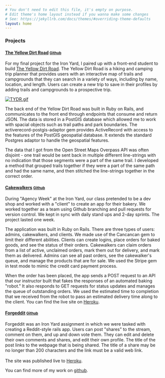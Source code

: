 ```yaml
---
# You don't need to edit this file, it's empty on purpose.
# Edit theme's home layout instead if you wanna make some changes
# See: https://jekyllrb.com/docs/themes/#overriding-theme-defaults
layout: home
---
```

<h3 class="projects"> Projects </h3>
<h4 class="project-header">
  <a href="#" onclick="toggle_visibility('ydr-descr');">The Yellow Dirt Road</a>
  <small><a href="https://github.com/tiy-trailblazers/trailblazers">Github</a></small>
</h4>

<div id="ydr-descr">
  <p>
    For my final project for the Iron Yard, I paired up with a front-end student to build <a href="https://yellow-dirt-road.herokuapp.com/#/">The Yellow Dirt Road</a>. The Yellow Dirt Road is a hiking and camping trip planner that provides users with an interactive map of trails and campgrounds that they can search in a variety of ways, including by name, location, and length. Users can create a new trip to save in their profiles by adding trails and campgrounds to a prospective trip.
  </p>

  <a href="https://postimg.org/image/tccbrv293/">
    <img src="https://s23.postimg.org/tp3py1kiz/TYDR.gif" alt="TYDR.gif">
  </a>

  <p>
    The back end of the Yellow Dirt Road was built in Ruby on Rails, and communicates to the front end through endpoints that consume and return JSON. The data is stored in a PostGIS database which allowed me to work with spacial objects such as trail paths and park boundaries. The activerecord-postgis-adaptor gem provides ActiveRecord with access to the features of the PostGIS geospatial database. It extends the standard Postgres adaptor to handle the geospatial features.
  </p>
  <p>
    The data that I got from the Open Street Maps Overpass API was often disjoint - one trail would be sent back in multiple different line-strings with no indication that those segments were a part of the same trail. I developed a method that grouped trails together if they were a part of the same path and had the same name, and then stitched the line-strings together in the correct order.
  </p>
</div>

<h4 class="project-header">
  <a href="#" onclick="toggle_visibility('cake-descr');">Cakewalkers</a>
  <small><a href="https://github.com/tiy-dc-ror-2016-oct/cakewalkers">Github</a></small>
</h4>

<div id="cake-descr">
  <p>
    During "Agency Week" at the Iron Yard, our class pretended to be a dev shop and worked with a "client" to create an app for their bakery. We worked together as a team using Github branching and pull requests for version control. We kept in sync with daily stand ups and 2-day sprints. The project lasted one week.
  </p>
  <p>
    The application was built in Ruby on Rails. There are three types of users: admins, cakewalkers, and clients. We made use of the Cancancan gem to limit their different abilities. Clients can create logins, place orders for baked goods, and see the status of their orders. Cakewalkers can claim orders from a list of active, unclaimed orders, mark them out for delivery, and mark them as delivered. Admins can see all past orders, see the cakewalker's queue, and manage the products that are for sale. We used the Stripe gem in test mode to mimic the credit card payment process.
  </p>
  <p>
    When the order has been placed, the app sends a POST request to an API that our instructor built that fakes the responses of an automated baking "robot." It also responds to GET requests for status updates and manages the queue of outstanding orders. We used the estimated time to completion that we received from the robot to pass an estimated delivery time along to the client. You can find the live site on <a href = "https://cakewalkers.herokuapp.com/">Heroku</a>.
  </p>
</div>
<h4 class="project-header">
  <a href="#" onclick="toggle_visibility('forgeddit-descr');">Forgeddit</a>
  <small><a href="https://github.com/arowan11/forgeddit-hw">Github</a></small>
</h4>
<div id="forgeddit-descr">
  <p>
    Forgeddit was an Iron Yard assignment in which we were tasked with creating a Reddit-style rails app. Users can post "shares" to the stream, comment on them, and up and down vote them. They can edit and delete their own comments and shares, and edit their own profile. The title of the post links to the webpage that is being shared. The title of a share may be no longer than 200 characters and the link must be a valid web link.
    <br>
    <br>
    The site was published live to <a href="https://secure-bastion-40242.herokuapp.com/">Heroku</a>.
  </p>
</div>
<p class='footer'>
  You can find more of my work on <a href= "https://github.com/arowan11/">github</a>.
</p>
